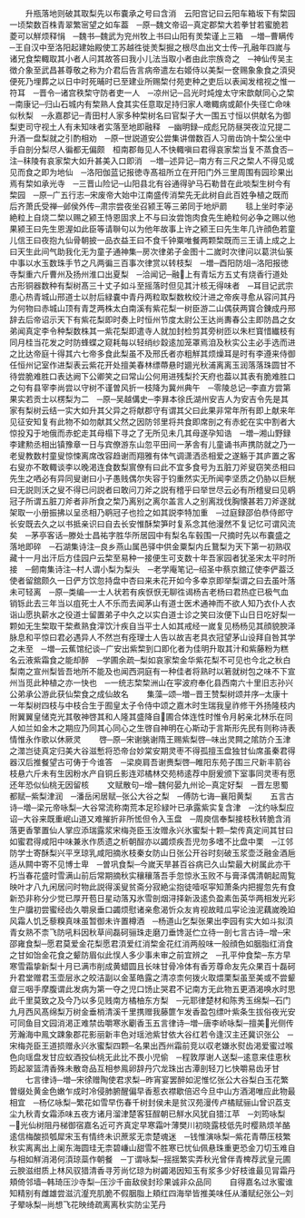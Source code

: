 <!-- { "loadSidebar": true } -->
　　升瓶落地则破其取梨先以布嚢承之号曰含消　云阳宫记曰云阳车箱坂下有棃园一顷棃数百株青翠繁宻望之如车葢　─原─魏文帝诏─真定郡棃大若拳甘若蜜脆若菱可以觧烦释悁　─魏书─魏武为兖州牧上书曰山阳有羙棃谨上三箱　─増─曹瞒传─王自汉中至洛阳起建始殿使工苏越徃徙羙梨掘之根尽血出文士传─孔融年四嵗与诸兄食棃輙取其小者人问其故答曰我小儿法当取小者由此宗族竒之　─神仙传吴主徴介象至武昌甚尊敬之称为介君后告言病帝遣左右姬侍以美梨一奁赐象象食之湏臾便死乃埋葬之以日中时死晡时已至建业所赐棃付苑吏种之吏后以表闻发棺视之惟一符耳　─晋令─诸宫秩棃守防者吏一人　─凉州记─吕光时炖煌太守宋歆献同心之棃　─南康记─归山石城内有棃熟人食其实任意取足持归家人噉輙病或颠仆失径亡命味似秋梨　─永嘉郡记─青田村人家多种棃树名曰官梨子大一围五寸恒以供献名为御梨吏司守视土人有未知味者实落至地即融释　─幽明録─成彪兄防昼哭夜泣兄提二升酒一盘梨就之引酌相劝　─原─世説道安公尝集讲僧数百人习凿齿饷十棃公坐中手自剖分梨尽人徧都无偏颇　桓南郡毎见人不快輙嗔曰君得哀家棃当复不蒸食否─注─秣陵有哀家棃大如升甚美入口即消　─増─述异记─南方有三尺之棃人不得见或见而食之即为地仙　─洛阳伽蓝记报徳寺髙祖所立在开阳门外三里周围有园珍果出焉有棃如承光寺　─三晋山险记─山阳县北有谷通得驴马石勒昔在此啖梨生树今有棃园　─原─广五行志─宋废帝大始中江南盛传消棃先无此树自此百姓争植之既而后齐萧氏受禅─邺侯外传─肃宗尝夜坐召颍王等三弟同于地炉罽
　　毯上坐时李泌絶粒上自烧二棃以赐之颍王恃恩固求上不与曰汝尝饱肉食先生絶粒何必争之赐以他果颍王曰先生恩渥如此臣等请聨句以为他年故事上许之颍王曰先生年几许顔色若童儿信王曰夜抱九仙骨朝披一品衣益王曰不食千钟粟唯餐两颗棃既而三王请上成之上曰天生此间气助我化无为童子通神集─房次律弟子金图十二嵗时次律问以葛洪仙箓中事以水玉数珠手节之凡两徧三百事次律赏以转枝梨　─増─酉阳防俎─洛阳报徳寺梨重六斤曹州及扬州淮口出夏梨　─洽闻记─融上有青坛方五丈有烧香行道处古形铜器数种有梨树髙三十丈子如斗至摇落时但见其汁核无得味者　─耳目记武宗患心热青城山邢道士以肘后緑嚢中青丹两粒取梨数枚绞汁进之帝疾寻愈从容问其丹为何物曰赤城山顶有青芝两株太白南溪有紫花梨一树臣游二山偶获两寳合錬成丹邢辞去后帝诏示天下有紫花梨即时奏上时恒州节度太尉公王达尚夀春公主即防昌之女弟闻真定李令种梨数株其一紫花梨即遣寺人就加封检剪其旁树匝以朱栏寳惜纎枝有同月桂当花发之时防蜂蝶之窥耗每以轻绡纱縠逺加笼罩焉洎及秋实公主必手选而进之比达帝庭十得其六七帝多食此梨虽不及邢氏者亦粗觧其烦燥耳是时有李遵来侍御任恒州记室作进梨表云紫花开处擅美春林缥蔕悬时廽光秋浦离离玉润落落珠圆甘不待尝脆难胜口表达阙下公卿笑之曰常山公何用进残梨扵天府也葢以其表有脆难胜口之句有县宰李尚尝以守树不谨曽风折一枝降为冀州典午　─零陵总记─李直方尝第果实若贡士以楞梨为二　─原─吴越傋史─李昪本徐氏湖州安吉人为安吉令先是其家有梨树云结一实大如升其父异之将献郡守有谓其父曰此果非常年所有即上献来年见征安知复有此物不如勿献其父然之因防邻里将共食即席剖之有赤蛇在实中割者大惊投刄于地俄而赤蛇走其母榻下寻之了无所见未几其母遂孕知诰　─増─湘山野録李建勲丞相出镇豫章一日与宾僚游东山忽平田间一茅舎有儿童诵书声携防就之乃一老叟教数村童叟惊悚离席改容趋谢而翔雅有体气调潇洒丞相爱之遂觞于其庐置之客右叟亦不敢輙谈李以晚渇连食数梨賔僚有曰此不宜多食号为五脏刀斧叟窃笑丞相曰先生之哂必有异同叟谢曰小子愚贱偶尔失容于钧重然实无所闻李坚质之仍胁以巨觥曰无説则沃之叟不得已问説者曰敢问刀斧之説有稽乎曰举世尽云必有所稽叟曰见鹖冠子所谓五脏刀斧者非所食之棃乃离别之离尔盖言人之别离戕伐胸懐甚若刀斧遂就架取一小册振拂以呈丞相乃鹖冠子也捡之如其説李特加重　─过庭録邵伯恭侍郎守长安既去久之以书抵亲识曰自去长安惟酥棃笋时复系念其他漫然不复记忆可谓风流矣　─茅亭客话─滕处士昌祐字胜华所居园中有梨名车毂围一尺摘时先以布嚢盛之落地即碎　─石湖集诗注─良乡燕山属邑驿中供金粟梨内丘鵞梨为天下第一初熟収藏十一月出汗后方佳园户云棃至易种一接便生可支数十年吾家园者犹圣宋太平时所接　─劒南集诗注─村人谓小梨为梨头　─老学庵笔记─绍圣中蔡京舘辽使李俨葢泛使者留舘颇久一日俨方饮忽持盘中杏曰来未花开如今多幸京即举梨谓之曰去虽叶落未可轻离　─原─类编─一士人状若有疾恹恹无聊徃谒杨吉老杨曰君热症已极气血销铄此去三年当以疽死士人不乐而去闻茅山有道士医术通神而不欲人知乃衣仆人衣诣山愿执薪水之役道士留置弟子中久之以实白道士诊之笑曰汝便下山日日吃好梨一颗如无生棃取干棃煮熟食滓饮汁疾自当平士人如其戒经一嵗复见杨杨见其顔貌腴泽脉息和平惊曰君必遇异人不然岂有痊理士人告以故吉老具衣冠望茅山设拜自咎其学之未至　─増─云蕉馆纪谈─广安出紫棃到口即化者为佳明升取其汁和紫藤粉为糕名云液紫霜食之能却醉　─学圃余疏─梨如哀家棃金华紫花梨不可见也今北之秋白梨南之宣州梨皆吾地所不能及也闻西洞庭有一种佳者将熟时以箬就树包之味不下宣州当觅此种植之亦一快也　─一统志棃棃洲山在寜波府奉化县西南六十里旧志孙兴公弟承公游此获仙棃食之成仙故名
　　集藻─颂─増─晋王赞梨树颂并序─太康十一年梨树四枝与中枝合生于囿皇太子令侍中颂之嘉木时生瑞我皇祚修干外扬隆枝内附翼翼皇储克光其敬神啓其和人隆其盛降自圃合体连性时惟令月躬亲北林乐在同人如兰如金木之期应乃同其心同心之生啓自神明在心斯动于言斯形先民有则称诗表情惟永作歌以休厥灵
　　啓─原─宋谢脁谢隋王赐紫梨啓─味出灵闗之隂防介玉津之澨岂徒真定归美大谷滋慙将恐帝台妙棠安期灵枣不得孤擅玉盘独甘仙席虽秦君得器汉后推餐望古可俦于今谁答　─梁庾肩吾谢赉梨啓─睢阳东苑子围三尺新丰箭谷枝悬六斤未有生因粉水产自铜丘影连邓橘林交苑柿逺荐中厨爰颁下室事同灵枣有愿还年恐似仙桃无因留核
　　文赋散句─增─魏何晏九州论─真定好梨　─晋左思蜀都赋─紫梨津润　─潘岳闲居赋─张公大谷之梨　─傅防七诲─襄阳黄梨
　　五言古诗─増─梁元帝咏梨─大谷常流称南荒本足珍緑叶已承露紫实复含津　─沈约咏梨应诏─大谷来既重岷山道又难摧折非所恡但令入玉盘　─周庾信奉梨接枝秋转脆含消落更香擎置仙人掌应添瑞露浆宋梅尧臣玉汝赠永兴氷蜜梨十颗─棃传真定间其甘曰如蜜君得咸阳中味兼氷作质遗之析朝酲亦以蠲烦疾吾児勿多嗜不比盘中栗　─江邻防学士寄酥梨兴平烹琼乳咸阳摘氷枝秦女防山日张公开谷时刻破玉浆壶泛融金酒巵适从闗中寄不见博士卑　─曽巩食梨─今嵗天旱甚百谷病已久山棃最大树属此亦干朽当春花盛时雪满山前后常期摘秋实穰穰落吾手忽惊氷玉败不与膏泽偶清朝起周覧映叶才八九闲居问时物此説得溪叟贫斋分寂絶尘抱徒噎呕寜知萧条内把握忽先有食新恐非称分少觉已厚开苞日星动落刄氷雪剖烟浔择新汲逺负盈素缶英华两相发光彩生户牖初尝蜜经齿久嚼泉垂口蠲烦慰诸亲愈渴忻众友肯视故畦瓜寜论浊泥藕嵗晚廹风霜人饥乏藜糗真味虽暂御未许置樽酒　─杨道山乞梨张果出李园有实大如斗拟湏青女熟不柰飞防吼料因秋草间磊砢骊珠走磨刀垂馋涎伫立待一剖七言古诗─增─宋邵雍食梨─愿君莫爱金花梨愿君湏爱红消棃金花红消两般味一般顔色如胭脂红消食之甘如饴金花食之颦防眉似此悮人多少事未审之前宜辨之　─孔平仲食棃─东方早寒雪霜挚新梨十月已满市削成黄蜡圆且长味甘骨冷体有香芳尊命友先众果百十磊砢升君堂赠君玉壶层氷之皎洁副以金茎皓露之清凉柰何拨火取煨栗梨虽至美或不尝颦睂三咽手摩腹谓此发病为第一夺之児口饧止哭君不记南方无此物五更酒渴唤水时思此千里莫致之及今乃以多见贱南方橘柚东方梨　─元耶律楚材和陈秀玉绵梨─石门九月西风髙绵梨万树金垂梢清溪千里携赠我藤篚乍发香盈包缥叶紫条生拔俗夜光安可同鱼目文园消渇正难禁齿嚼寒氷劚香玉五言律诗─増─唐李峤咏梨─擅美光侧传芳瀚海中鳯文踈象郡花影丽新丰色对瑶池紫甘依大谷红若令逢汉主还冀识张公　─宋梅尧臣王道损赠永兴氷蜜梨四颗─名果出西州霜前竞以収老嫌氷熨齿渇爱蜜过喉色向瑶盘发甘应蚁酒投仙桃无此比不畏小児偷　─程敦厚谢人送梨─逺意来佳恵秋筠起翠篮清香殊未散竒品互相参鳯卵辞丹穴龙珠出古潭剖轻刀匕快嚼易齿牙甘
　　七言律诗─増─宋徐赠陶使君求梨─昨宵宴罢醉如泥惟忆张公大谷梨白玉花繁曽缀处黄金色嫩乍成时冷侵肺腑醒偏早香惹衣襟歇倍迟今旦中山方酒渇唯应此物最相宜　─杨亿咏梨─繁花如雪早伤春千树封侯未是贫汉苑漫传卢橘赋骊山曾识荔支尘九秋青女霜添味五夜方诸月溜津楚客狂酲朝已觧水风犹自猎江苹　─刘筠咏梨─光仙树阻丹梯御宿嘉名近可齐真定早寒霜叶薄樊川初晓露枝低先时樱熟烦羊酪逺信梅酸损瓠犀宋玉有情终未识蔗浆无柰楚魂迷　─钱惟演咏梨─紫花青蔕压枝繁秋实离离出上阑东海圆珪无柰碧嵰山甜雪不胜寒已忧仙佩悬珠重更恐金刀切玉难自与相如觧消渇何湏琼蘂作朝餐　─丁谓咏梨─揺揺繁实弄秋光曾伴青椑荐武皇元圃云腴滋绀质上林风驭猎清香寻芳尚忆琼为树蠲渇因知玉有浆多少好枝谁最见冐霜丹頬倚邻墙─韩琦压沙寺梨─压沙千亩敌侯封珍果诚非众品同
　　自得嘉名过氷蜜谁知精别有雌雄尝滋沆瀣充肌脆不假胭脂上頬红四海举皆推美味任从潘赋纪张公─刘子翚咏梨─尚想飞花映绮疏离离秋实防尘芜丹
